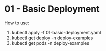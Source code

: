 # 01 - Basic Deployment

How to use:

1. kubectl apply -f 01-basic-deployment.yaml
2. kubectl get deploy -n deploy-examples
3. kubectl get pods -n deploy-examples
